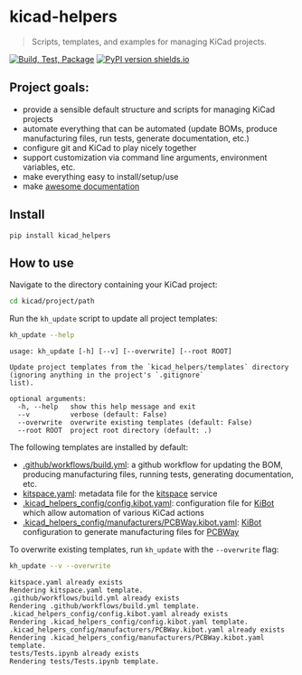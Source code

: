 # kicad-helpers
> Scripts, templates, and examples for managing KiCad projects.


[![Build, Test, Package](https://github.com/ryanfobel/kicad-helpers/actions/workflows/python-package.yml/badge.svg)](https://github.com/ryanfobel/kicad-helpers/actions/workflows/python-package.yml)
[![PyPI version shields.io](https://img.shields.io/pypi/v/kicad-helpers.svg)](https://pypi.python.org/pypi/kicad-helpers/)

## Project goals:

* provide a sensible default structure and scripts for managing KiCad projects
* automate everything that can be automated (update BOMs, produce manufacturing files, run tests, generate documentation, etc.)
* configure git and KiCad to play nicely together
* support customization via command line arguments, environment variables, etc.
* make everything easy to install/setup/use
* make [awesome documentation](https://ryanfobel.github.io/kicad-helpers/)

## Install

`pip install kicad_helpers`

## How to use

Navigate to the directory containing your KiCad project:

```sh
cd kicad/project/path
```

Run the `kh_update` script to update all project templates:

```sh
kh_update --help
```

    usage: kh_update [-h] [--v] [--overwrite] [--root ROOT]
    
    Update project templates from the `kicad_helpers/templates` directory (ignoring anything in the project's `.gitignore`
    list).
    
    optional arguments:
      -h, --help   show this help message and exit
      --v          verbose (default: False)
      --overwrite  overwrite existing templates (default: False)
      --root ROOT  project root directory (default: .)


The following templates are installed by default:
* [.github/workflows/build.yml](https://github.com/ryanfobel/kicad-helpers/blob/main/kicad_helpers/templates/.github/workflows/build.yml): a github workflow for updating the BOM, producing manufacturing files, running tests, generating documentation, etc.
* [kitspace.yaml](https://github.com/ryanfobel/kicad-helpers/blob/main/kicad_helpers/templates/kitspace.yaml): metadata file for the [kitspace](https://kitspace.org/) service
* [.kicad_helpers_config/config.kibot.yaml](https://github.com/ryanfobel/kicad-helpers/blob/main/kicad_helpers/templates/.kicad_helpers_config/config.kibot.yaml): configuration file for [KiBot](https://github.com/INTI-CMNB/KiBot) which allow automation of various KiCad actions
* [.kicad_helpers_config/manufacturers/PCBWay.kibot.yaml](https://github.com/ryanfobel/kicad-helpers/blob/main/kicad_helpers/templates/.kicad_helpers_config/manufacturers/PCBWay.kibot.yaml): [KiBot](https://github.com/INTI-CMNB/KiBot) configuration to generate manufacturing files for [PCBWay](https://www.pcbway.com/)

To overwrite existing templates, run `kh_update` with the `--overwrite` flag:

```sh
kh_update --v --overwrite
```

    kitspace.yaml already exists
    Rendering kitspace.yaml template.
    .github/workflows/build.yml already exists
    Rendering .github/workflows/build.yml template.
    .kicad_helpers_config/config.kibot.yaml already exists
    Rendering .kicad_helpers_config/config.kibot.yaml template.
    .kicad_helpers_config/manufacturers/PCBWay.kibot.yaml already exists
    Rendering .kicad_helpers_config/manufacturers/PCBWay.kibot.yaml template.
    tests/Tests.ipynb already exists
    Rendering tests/Tests.ipynb template.
    

